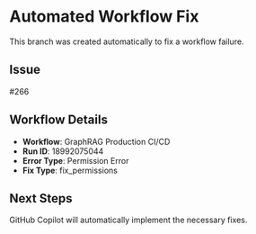 # Automated Workflow Fix

This branch was created automatically to fix a workflow failure.

## Issue

#266

## Workflow Details

- **Workflow**: GraphRAG Production CI/CD
- **Run ID**: 18992075044
- **Error Type**: Permission Error
- **Fix Type**: fix_permissions

## Next Steps

GitHub Copilot will automatically implement the necessary fixes.

